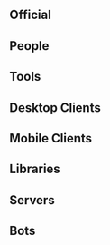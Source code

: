 ## Official


## People


## Tools


## Desktop Clients


## Mobile Clients


## Libraries


## Servers


## Bots


